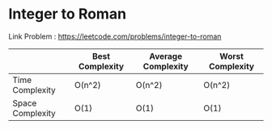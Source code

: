 # Integer to Roman

Link Problem : https://leetcode.com/problems/integer-to-roman

|                  | Best Complexity | Average Complexity | Worst Complexity |
|------------------|-----------------|--------------------|------------------|
| Time Complexity  | O(n^2)          | O(n^2)             | O(n^2)           |
| Space Complexity | O(1)            | O(1)               | O(1)             |
